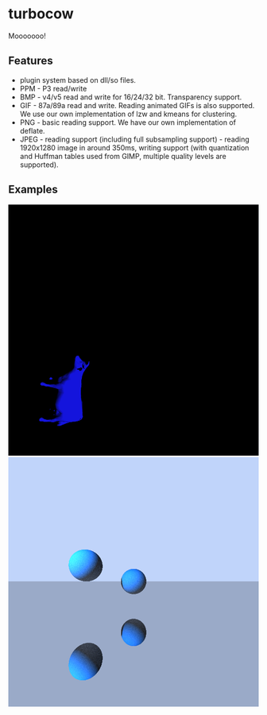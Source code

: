 # turbocow

Mooooooo!

## Features

- plugin system based on dll/so files.
- PPM - P3 read/write
- BMP - v4/v5 read and write for 16/24/32 bit. Transparency support.
- GIF - 87a/89a read and write. Reading animated GIFs is also supported. We use our own implementation of lzw and kmeans for clustering.
- PNG - basic reading support. We have our own implementation of deflate.
- JPEG - reading support (including full subsampling support) - reading 1920x1280 image in around 350ms, writing support (with quantization and Huffman tables used from GIMP, multiple quality levels are supported).

## Examples

![](rendered_examples/cow_smooth.png)
![](rendered_examples/whitted_raytracer.png)